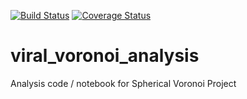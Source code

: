 [![Build Status](https://travis-ci.org/tylerjereddy/viral_voronoi_analysis.svg?branch=master)](https://travis-ci.org/tylerjereddy/viral_voronoi_analysis)
[![Coverage Status](https://coveralls.io/repos/tylerjereddy/viral_voronoi_analysis/badge.svg?branch=master&service=github)](https://coveralls.io/github/tylerjereddy/viral_voronoi_analysis?branch=master)
# viral_voronoi_analysis
Analysis code / notebook for Spherical Voronoi Project
